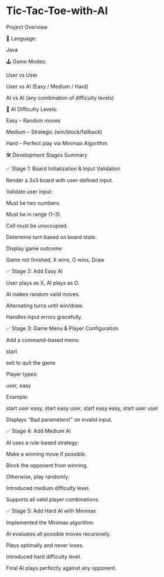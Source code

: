 # Tic-Tac-Toe-with-AI


Project Overview

🔧 Language:

Java

🕹️ Game Modes:

User vs User

User vs AI (Easy / Medium / Hard)

AI vs AI (any combination of difficulty levels)

🤖 AI Difficulty Levels:

Easy – Random moves

Medium – Strategic (win/block/fallback)

Hard – Perfect play via Minimax Algorithm

🛠️ Development Stages Summary

✅ Stage 1: Board Initialization & Input Validation

Render a 3x3 board with user-defined input.

Validate user input:

Must be two numbers.

Must be in range (1–3).

Cell must be unoccupied.

Determine turn based on board state.

Display game outcome:

Game not finished, X wins, O wins, Draw

✅ Stage 2: Add Easy AI

User plays as X, AI plays as O.

AI makes random valid moves.

Alternating turns until win/draw.

Handles input errors gracefully.

✅ Stage 3: Game Menu & Player Configuration

Add a command-based menu:

start

exit to quit the game

Player types:

user, easy

Example:

start user easy, start easy user, start easy easy, start user user

Displays "Bad parameters!" on invalid input.

✅ Stage 4: Add Medium AI

AI uses a rule-based strategy:

Make a winning move if possible.

Block the opponent from winning.

Otherwise, play randomly.

Introduced medium difficulty level.

Supports all valid player combinations.

✅ Stage 5: Add Hard AI with Minimax

Implemented the Minimax algorithm:

AI evaluates all possible moves recursively.

Plays optimally and never loses.

Introduced hard difficulty level.

Final AI plays perfectly against any opponent.
